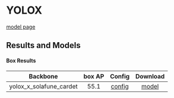 # YOLOX

[model page](https://github.com/open-mmlab/mmdetection/blob/3.x/configs/yolox/README.md)

## Results and Models

#### Box Results

|        Backbone         | box AP |                Config                |                                                            Download                                                             |
| :---------------------: | :----: | :----------------------------------: | :-----------------------------------------------------------------------------------------------------------------------------: |
| yolox_x_solafune_cardet |  55.1  | [config](yolox_x_solafune_cardet.py) | [model](https://github.com/okotaku/dethub-weights/releases/download/v0.1.1solafune-cardet/yolox_x_solafune_cardet-97ba0444.pth) |
